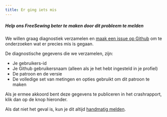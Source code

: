 ```yaml
---
title: Er ging iets mis
---
```


##### Help ons FreeSewing beter te maken door dit probleem te melden

We willen graag diagnostiek verzamelen en [maak een issue op Github](https://github.com/freesewing/freesewing/issues/new) om te onderzoeken wat er precies mis is gegaan.

De diagnostische gegevens die we verzamelen, zijn:

- Je gebruikers-id
- Je Github gebruikersnaam (alleen als je het hebt ingesteld in je profiel)
- De patroon en de versie
- De volledige set van metingen en opties gebruikt om dit patroon te maken

Als je ermee akkoord bent deze gegevens te publiceren in het crashrapport, klik dan op de knop hieronder.

Als dat niet het geval is, kun je dit altijd [handmatig melden](https://github.com/freesewing/freesewing/issues/new).
